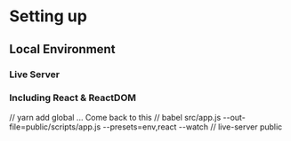 # Setting up 
## Local Environment
### Live Server
### Including React & ReactDOM
// yarn add global ... Come back to this
// babel src/app.js --out-file=public/scripts/app.js --presets=env,react --watch
// live-server public 

